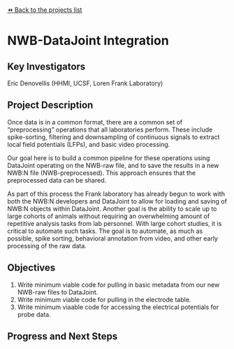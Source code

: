 [:rewind: Back to the projects list](../../README.md#ProjectsList)

<!-- For information on how to write GitHub .md files see https://guides.github.com/features/mastering-markdown/ -->

# NWB-DataJoint Integration

## Key Investigators

Eric Denovellis (HHMI, UCSF, Loren Frank Laboratory)

## Project Description

Once data is in a common format, there are a common set of “preprocessing” operations that all laboratories perform. These include spike-sorting, filtering and downsampling of continuous signals to extract local field potentials (LFPs), and basic video processing.

Our goal here is to build a common pipeline for these operations using DataJoint operating on the NWB-raw file, and to save the results in a new NWB:N file (NWB-preprocessed). This approach ensures that the preprocessed data can be shared.

As part of this process the Frank laboratory has already begun to work with both the NWB:N developers and DataJoint to allow for loading and saving of NWB:N objects within DataJoint. Another goal is the ability to scale up to large cohorts of animals without requiring an overwhelming amount of repetitive analysis tasks from lab personnel. With large cohort studies, it is critical to automate such tasks. The goal is to automate, as much as possible, spike sorting, behavioral annotation from video, and other early processing of the raw data.

## Objectives

1. Write minimum viable code for pulling in basic metadata from our new NWB-raw files to DataJoint.
2. Write minimum viable code for pulling in the electrode table.
3. Write minimum viaable code for accessing the electrical potentials for probe data.


## Progress and Next Steps

<!--Populate this section as you are making progress before/during/after the hackathon-->
<!--Describe the progress you have made on the project,e.g., which objectives you have achieved and how.-->
<!--Describe the next steps you are planing to take to complete the project.-->
